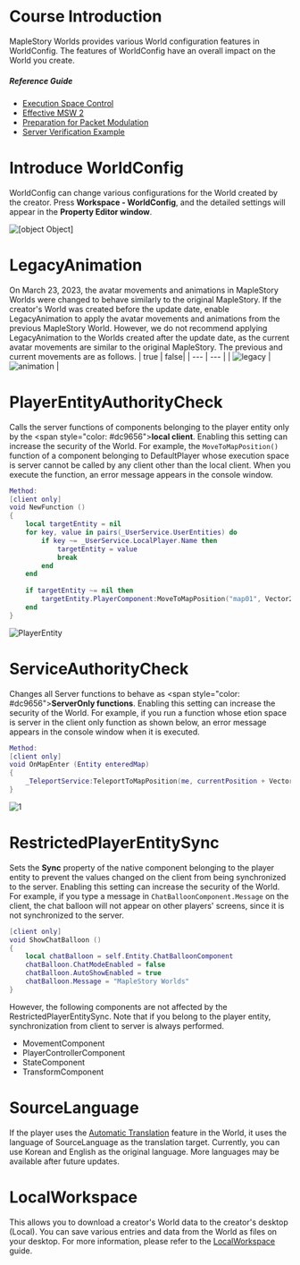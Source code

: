 # Course Introduction
MapleStory Worlds provides various World configuration features in WorldConfig. The features of WorldConfig have an overall impact on the World you create.
##### Reference Guide
* [Execution Space Control](/docs/?postId=210{"target":"_self"})
* [Effective MSW 2](/docs/?postId=560{"target":"_self"})
* [Preparation for Packet Modulation](/docs?postId=1102{"target":"_blank"})
* [Server Verification Example](/docs?postId=1084{"target":"_self"})
# Introduce WorldConfig
WorldConfig can change various configurations for the World created by the creator. Press **Workspace - WorldConfig**, and the detailed settings will appear in the **Property Editor window**.

![[object Object]](https://mod-file.dn.nexoncdn.co.kr/bbs/17114447139367ac91d0b1e984ea3bba1d2ee1e30882e.png "WorldConfig")

# LegacyAnimation
On March 23, 2023, the avatar movements and animations in MapleStory Worlds were changed to behave similarly to the original MapleStory. If the creator's World was created before the update date, enable LegacyAnimation to apply the avatar movements and animations from the previous MapleStory World. However, we do not recommend applying LegacyAnimation to the Worlds created after the update date, as the current avatar movements are similar to the original MapleStory.
The previous and current movements are as follows.
| true | false|
| --- | --- |
| ![legacy](https://mod-file.dn.nexoncdn.co.kr/bbs/16957010690636f2b8b04e7494501a3765817083d211d.gif{"width":"675px"} "legacy") | ![animation](https://mod-file.dn.nexoncdn.co.kr/bbs/1695701089240b13b2ad54232422582e9fd9f8b9c8e04.gif{"width":"640px"} "animation") |

# PlayerEntityAuthorityCheck
Calls the server functions of components belonging to the player entity only by the <span style=\"color: #dc9656\">**local client**</span>. Enabling this setting can increase the security of the World. For example, the `MoveToMapPosition()` function of a component belonging to DefaultPlayer whose execution space is server cannot be called by any client other than the local client. When you execute the function, an error message appears in the console window.

```lua
Method:
[client only]
void NewFunction ()
{
    local targetEntity = nil
    for key, value in pairs(_UserService.UserEntities) do
    	if key ~= _UserService.LocalPlayer.Name then
    		targetEntity = value
    		break
    	end
    end
    
    if targetEntity ~= nil then
    	targetEntity.PlayerComponent:MoveToMapPosition("map01", Vector2(0, 3))
    end
}
```

![PlayerEntity](https://mod-file.dn.nexoncdn.co.kr/bbs/169571933009917b0b6c1d9994fe9a9e71fa7ff2dacbd.png{"width":"860px"} "PlayerEntity")

# ServiceAuthorityCheck
Changes all Server functions to behave as <span style=\"color: #dc9656\">**ServerOnly functions**</span>. Enabling this setting can increase the security of the World. For example, if you run a function whose etion space is server in the client only function as shown below, an error message appears in the console window when it is executed.
```lua
Method:
[client only]
void OnMapEnter (Entity enteredMap)
{
    _TeleportService:TeleportToMapPosition(me, currentPosition + Vector3(0, 2, 0), currentMapName)
}
```

![1](https://mod-file.dn.nexoncdn.co.kr/bbs/169570858853819399808907c4a219ad5a93aa6dcab19.png{"width":"640px"} "1")

# RestrictedPlayerEntitySync
Sets the **Sync** property of the native component belonging to the player entity to prevent the values changed on the client from being synchronized to the server. Enabling this setting can increase the security of the World. For example, if you type a message in `ChatBalloonComponent.Message` on the client, the chat balloon will not appear on other players' screens, since it is not synchronized to the server. 

```lua
[client only]
void ShowChatBalloon ()
{
    local chatBalloon = self.Entity.ChatBalloonComponent
    chatBalloon.ChatModeEnabled = false
    chatBalloon.AutoShowEnabled = true
    chatBalloon.Message = "MapleStory Worlds"
}
```

However, the following components are not affected by the RestrictedPlayerEntitySync. Note that if you belong to the player entity, synchronization from client to server is always performed.

 * MovementComponent
 * PlayerControllerComponent
 * StateComponent
 * TransformComponent

# SourceLanguage
If the player uses the [Automatic Translation](/docs/?postId=1072{\"target\":\"_self\"}) feature in the World, it uses the language of SourceLanguage as the translation target. Currently, you can use Korean and English as the original language. More languages may be available after future updates.


# LocalWorkspace
This allows you to download a creator's World data to the creator's desktop (Local). You can save various entries and data from the World as files on your desktop. For more information, please refer to the [LocalWorkspace](/docs/?postId=1165{\"target\":\"_blank\"}) guide.